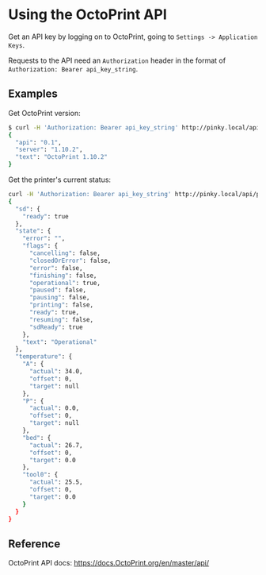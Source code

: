 # Using the OctoPrint API

Get an API key by logging on to OctoPrint, going to `Settings -> Application Keys`.

Requests to the API need an `Authorization` header in the format of `Authorization: Bearer api_key_string`.

## Examples

Get OctoPrint version:

```bash
$ curl -H 'Authorization: Bearer api_key_string' http://pinky.local/api/version
{
  "api": "0.1",
  "server": "1.10.2",
  "text": "OctoPrint 1.10.2"
}
```

Get the printer's current status:

```bash
curl -H 'Authorization: Bearer api_key_string' http://pinky.local/api/printer
{
  "sd": {
    "ready": true
  },
  "state": {
    "error": "",
    "flags": {
      "cancelling": false,
      "closedOrError": false,
      "error": false,
      "finishing": false,
      "operational": true,
      "paused": false,
      "pausing": false,
      "printing": false,
      "ready": true,
      "resuming": false,
      "sdReady": true
    },
    "text": "Operational"
  },
  "temperature": {
    "A": {
      "actual": 34.0,
      "offset": 0,
      "target": null
    },
    "P": {
      "actual": 0.0,
      "offset": 0,
      "target": null
    },
    "bed": {
      "actual": 26.7,
      "offset": 0,
      "target": 0.0
    },
    "tool0": {
      "actual": 25.5,
      "offset": 0,
      "target": 0.0
    }
  }
}
```

## Reference

OctoPrint API docs: <https://docs.OctoPrint.org/en/master/api/>
